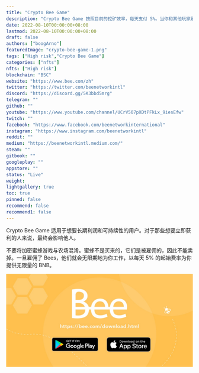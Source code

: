 ```yaml
---
title: "Crypto Bee Game"
description: "Crypto Bee Game 按照目前的挖矿效率，每天支付 5%。当你和其他玩家雇佣蜜蜂时，采矿效率会上升和下降。"
date: 2022-08-10T00:00:00+08:00
lastmod: 2022-08-10T00:00:00+08:00
draft: false
authors: ["boogArno"]
featuredImage: "crypto-bee-game-1.png"
tags: ["High risk","Crypto Bee Game"]
categories: ["nfts"]
nfts: ["High risk"]
blockchain: "BSC"
website: "https://www.bee.com/zh"
twitter: "https://twitter.com/beenetworkintl"
discord: "https://discord.gg/5K3bbd5mrg"
telegram: ""
github: ""
youtube: "https://www.youtube.com/channel/UCrV507pXDtPFkLx_9iesEfw"
twitch: ""
facebook: "https://www.facebook.com/beenetworkinternational"
instagram: "https://www.instagram.com/beenetworkintl"
reddit: ""
medium: "https://beenetworkintl.medium.com/"
steam: ""
gitbook: ""
googleplay: ""
appstore: ""
status: "Live"
weight: 
lightgallery: true
toc: true
pinned: false
recommend: false
recommend1: false
---
```

<p>Crypto Bee Game 适用于想要长期利润和可持续性的用户。对于那些想要立即获利的人来说，最终会影响他人。</p>
<p>不要将加密蜜蜂游戏与农场混淆。蜜蜂不是买来的，它们是被雇佣的，因此不能卖掉。一旦雇佣了 Bees，他们就会无限期地为你工作，以每天 5% 的起始费率为你提供无限量的 BNB。</p>

![og_image](og_image.jpg)
